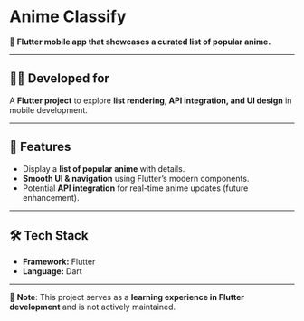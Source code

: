 # Anime Classify  

📱 **Flutter mobile app that showcases a curated list of popular anime.**  

---

## 🧑‍💻 Developed for  
A **Flutter project** to explore **list rendering, API integration, and UI design** in mobile development.  

---

## 🚀 Features  
- Display a **list of popular anime** with details.  
- **Smooth UI & navigation** using Flutter’s modern components.  
- Potential **API integration** for real-time anime updates (future enhancement).  

---

## 🛠️ Tech Stack  
- **Framework:** Flutter  
- **Language:** Dart  

---

📌 **Note**: This project serves as a **learning experience in Flutter development** and is not actively maintained.
